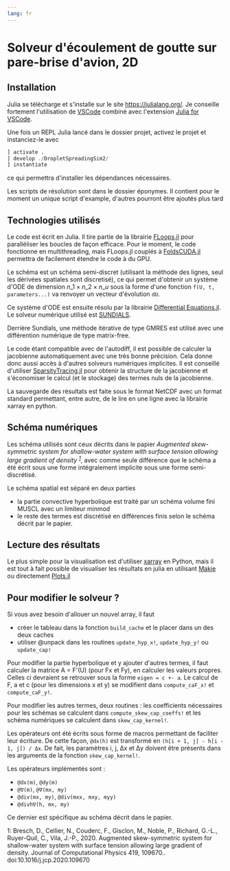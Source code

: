 ```yaml
---
lang: fr
---
```


# Solveur d'écoulement de goutte sur pare-brise d'avion, 2D

## Installation

Julia se télécharge et s'installe sur le site https://julialang.org/.
Je conseille fortement l'utilisation de [VSCode](https://code.visualstudio.com/)
combiné avec l'extension [Julia for VSCode](https://www.julia-vscode.org/).

Une fois un REPL Julia lancé dans le dossier projet, activez le projet et
instanciez-le avec

```julia
] activate .
] develop ./DropletSpreadingSim2/
] instantiate
```

ce qui permettra d'installer les dépendances nécessaires.

Les scripts de résolution sont dans le dossier éponymes. Il contient pour le
moment un unique script d'example, d'autres pourront être ajoutés plus tard

## Technologies utilisés

Le code est écrit en Julia. Il tire partie de la librairie
[FLoops.jl] pour paralléliser les boucles de façon efficace. Pour le moment, le
code fonctionne en multithreading, mais FLoops.jl couplés à [FoldsCUDA.jl]
permettra de facilement étendre le code à du GPU.

Le schéma est un schéma semi-discret (utilisant la méthode des lignes,
seul les dérivées spatiales sont discretisé), ce qui permet d'obtenir
un système d'ODE de dimension $n\_1 \times n\_2 \times n\_u$ sous la
forme d'une fonction `f(U, t, parameters...)` va renvoyer un vecteur
d'évolution `dU`.

Ce système d'ODE est ensuite résolu par la librairie [Differential
Equations.jl](https://diffeq.sciml.ai/stable/). Le solveur numérique utilisé est
[SUNDIALS].

Derrière Sundials, une méthode itérative de type GMRES est utilisé avec une
différention numérique de type matrix-free.

Le code étant compatible avec de l'autodiff, il est possible de calculer la
jacobienne automatiquement avec une très bonne précision. Cela donne donc aussi
accès à d'autres solveurs numériques implicites. Il est conseillé d'utiliser
[SparsityTracing.jl] pour obtenir la structure de la jacobienne et s'économiser
le calcul (et le stockage) des termes nuls de la jacobienne.

La sauvegarde des résultats est faite sous le format NetCDF avec un
format standard permettant, entre autre, de le lire en une ligne avec
la librairie xarray en python.

## Schéma numériques

Les schéma utilisés sont ceux décrits dans le papier *Augmented skew- symmetric
system for shallow-water system with surface tension allowing large gradient of
density <sup>[1](#myfootnote1)</sup>*, avec comme seule différence que le schéma
a été écrit sous une forme intégralement implicite sous une forme
semi-discrétisé.

Le schéma spatial est séparé en deux parties

- la partie convective hyperbolique est traité par un schéma volume fini
  MUSCL avec un limiteur minmod
- le reste des termes est discrétisé en différences finis selon le schéma
  décrit par le papier.

## Lecture des résultats

Le plus simple pour la visualisation est d'utiliser [xarray] en Python, mais il
est tout à fait possible de visualiser les résultats en julia en utilisant
[Makie] ou directement [Plots.jl]


## Pour modifier le solveur ?

Si vous avez besoin d'allouer un nouvel array, il faut

- créer le tableau dans la fonction `build_cache` et le placer dans un des deux
  caches
- utiliser @unpack dans les routines `update_hyp_x!`, `update_hyp_y!` ou
  `update_cap!`

Pour modifier la partie hyperbolique et y ajouter d'autres termes, il faut
calculer la matrice A = F'(U) (pour Fx et Fy), en calculer les valeurs propres.
Celles ci devraient se retrouver sous la forme `eigen = c +- a`. Le calcul de F,
a et c (pour les dimensions x et y) se modifient dans `compute_caF_x!` et
`compute_caF_y!`.

Pour modifier les autres termes, deux routines : les coefficients nécessaires
pour les schémas se calculent dans `compute_skew_cap_coeffs!` et les schéma
numériques se calculent dans `skew_cap_kernel!`.

Les opérateurs ont été écrits sous forme de macros permettant de faciliter leur
écriture. De cette façon, `@dx(h)` est transformé en `(h[i + 1, j] - h[i - 1,
j]) / Δx`. De fait, les paramètres i, j, Δx et Δy doivent être présents dans les
arguments de la fonction `skew_cap_kernel!`.

Les opérateurs implémentés sont :

- `@dx(m)`, `@dy(m)`
- `@∇(m)`, `@∇(mx, my)`
- `@div(mx, my)`, `@div(mxx, mxy, myy)`
- `@divh∇(h, mx, my)`

Ce dernier est spécifique au schéma décrit dans le papier.

<a name="myfootnote1">1</a>: Bresch, D., Cellier, N., Couderc, F., Gisclon, M.,
Noble, P., Richard, G.-L., Ruyer-Quil, C., Vila, J.-P., 2020. Augmented
skew-symmetric system for shallow-water system with surface tension allowing
large gradient of density. Journal of Computational Physics 419, 109670..
doi:10.1016/j.jcp.2020.109670

[FLoops.jl]: https://juliafolds.github.io/FLoops.jl/dev/
[FoldsCUDA.jl]: https://github.com/JuliaFolds/FoldsCUDA.jl
[SparsityTracing.jl]: https://github.com/PALEOtoolkit/SparsityTracing.jl
[xarray]: http://xarray.pydata.org
[Makie]: http://makie.juliaplots.org/stable/
[Plots.jl]: http://docs.juliaplots.org/latest/
[SUNDIALS]: https://computing.llnl.gov/projects/sundials
